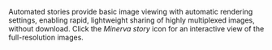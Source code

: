Automated stories provide basic image viewing with automatic rendering settings, enabling rapid, lightweight sharing of highly multiplexed images, without download. Click the *Minerva story* icon for an interactive view of the full-resolution images.
